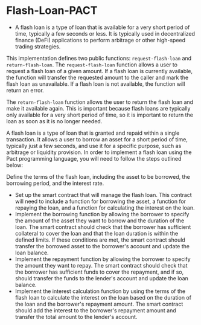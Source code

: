 # Flash-Loan-PACT

* A flash loan is a type of loan that is available for a very short period of time, typically a few seconds or less. It is typically used in decentralized finance (DeFi) applications to perform arbitrage or other high-speed trading strategies.

This implementation defines two public functions: `request-flash-loan` and `return-flash-loan`. The `request-flash-loan` function allows a user to request a flash loan of a given amount. If a flash loan is currently available, the function will transfer the requested amount to the caller and mark the flash loan as unavailable. If a flash loan is not available, the function will return an error.

The `return-flash-loan` function allows the user to return the flash loan and make it available again. This is important because flash loans are typically only available for a very short period of time, so it is important to return the loan as soon as it is no longer needed.

A flash loan is a type of loan that is granted and repaid within a single transaction. It allows a user to borrow an asset for a short period of time, typically just a few seconds, and use it for a specific purpose, such as arbitrage or liquidity provision. In order to implement a flash loan using the Pact programming language, you will need to follow the steps outlined below:

Define the terms of the flash loan, including the asset to be borrowed, the borrowing period, and the interest rate.

* Set up the smart contract that will manage the flash loan. This contract will need to include a function for borrowing the asset, a function for repaying the loan, and a function for calculating the interest on the loan.
* Implement the borrowing function by allowing the borrower to specify the amount of the asset they want to borrow and the duration of the loan. The smart contract should check that the borrower has sufficient collateral to cover the loan and that the loan duration is within the defined limits. If these conditions are met, the smart contract should transfer the borrowed asset to the borrower's account and update the loan balance.
* Implement the repayment function by allowing the borrower to specify the amount they want to repay. The smart contract should check that the borrower has sufficient funds to cover the repayment, and if so, should transfer the funds to the lender's account and update the loan balance.
* Implement the interest calculation function by using the terms of the flash loan to calculate the interest on the loan based on the duration of the loan and the borrower's repayment amount. The smart contract should add the interest to the borrower's repayment amount and transfer the total amount to the lender's account.
